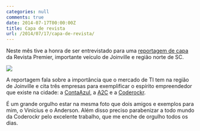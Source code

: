```yaml
---
categories: null
comments: true
date: 2014-07-17T00:00:00Z
title: Capa de revista
url: /2014/07/17/capa-de-revista/
---
```


Neste mês tive a honra de ser entrevistado para uma [reportagem de capa](http://www.revistapremier.com.br/site/Post/Post.aspx?id=2849&CategoryId=117) da Revista Premier, importante veículo de Joinville e região norte de SC. 

[![](/images/posts/premier.jpg)](/images/posts/premier.jpg)

A reportagem fala sobre a importância que o mercado de TI tem na região de Joinville e cita três empresas para exemplificar o espírito empreendedor que existe na cidade: a [ContaAzul](https://contaazul.com/), a [A2C](http://a2c.com.br/) e a [Coderockr](http://coderockr.com). 

É um grande orgulho estar na mesma foto que dois amigos e exemplos para mim, o Vinícius e o Anderson.  Além disso preciso parabenizar a todo mundo da Coderockr pelo excelente trabalho, que me enche de orgulho todos os dias. 
